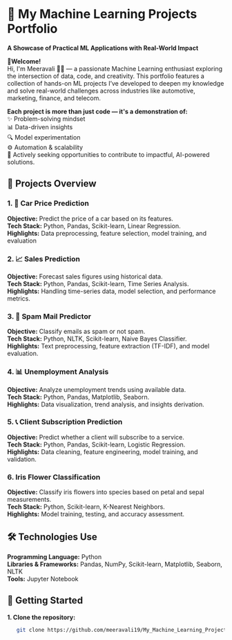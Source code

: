 # 🚀 My Machine Learning Projects Portfolio
**A Showcase of Practical ML Applications with Real-World Impact**

**👋Welcome!**  
Hi, I'm Meeravali 👨‍💻 — a passionate Machine Learning enthusiast exploring the intersection of data, code, and creativity. 
This portfolio features a collection of hands-on ML projects 
I’ve developed to deepen my knowledge and solve real-world challenges across industries like automotive, marketing, finance, and telecom.

**Each project is more than just code — it's a demonstration of:**  
✨ Problem-solving mindset  
📊 Data-driven insights  
🔍 Model experimentation  
⚙️ Automation & scalability  
💼 Actively seeking opportunities to contribute to impactful, AI-powered solutions.

## 📁 Projects Overview

### 1. 🚗 Car Price Prediction
**Objective:** Predict the price of a car based on its features.  
**Tech Stack:** Python, Pandas, Scikit-learn, Linear Regression.  
**Highlights:** Data preprocessing, feature selection, model training, and evaluation  

### 2. 📈 Sales Prediction
**Objective:** Forecast sales figures using historical data.  
**Tech Stack:** Python, Pandas, Scikit-learn, Time Series Analysis.   
**Highlights:** Handling time-series data, model selection, and performance metrics.​

### 3. 📧 Spam Mail Predictor
**Objective:** Classify emails as spam or not spam.  
**Tech Stack:** Python, NLTK, Scikit-learn, Naive Bayes Classifier.  
**Highlights:** Text preprocessing, feature extraction (TF-IDF), and model evaluation.  

### 4. 📊 Unemployment Analysis
**Objective:** Analyze unemployment trends using available data.  
**Tech Stack:** Python, Pandas, Matplotlib, Seaborn.  
**Highlights:** Data visualization, trend analysis, and insights derivation.​  

### 5. 📞 Client Subscription Prediction
**Objective:** Predict whether a client will subscribe to a service.  
**Tech Stack:** Python, Pandas, Scikit-learn, Logistic Regression.  
**Highlights:** Data cleaning, feature engineering, model training, and validation.  

### 6. Iris Flower Classification
**Objective:** Classify iris flowers into species based on petal and sepal measurements.  
**Tech Stack:** Python, Scikit-learn, K-Nearest Neighbors.  
**Highlights:** Model training, testing, and accuracy assessment.​  

## 🛠️ Technologies Use  
**Programming Language:** Python  
**Libraries & Frameworks:** Pandas, NumPy, Scikit-learn, Matplotlib, Seaborn, NLTK  
**Tools:** Jupyter Notebook

## 🚀 Getting Started
**1. Clone the repository:**  
  ```sh
     git clone https://github.com/meeravali19/My_Machine_Learning_Projects.git
  ```



